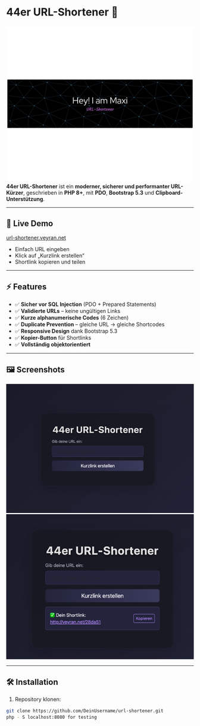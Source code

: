 

# 44er URL-Shortener 🚀
![Banner](assests/github-header-banner.png)
**44er URL-Shortener** ist ein **moderner, sicherer und performanter URL-Kürzer**, geschrieben in **PHP 8+**, mit **PDO**, **Bootstrap 5.3** und **Clipboard-Unterstützung**.

---

## 🌟 Live Demo

[url-shortener.veyran.net](https://url-shortener.veyran.net)

- Einfach URL eingeben
- Klick auf „Kurzlink erstellen“
- Shortlink kopieren und teilen

---

## ⚡ Features

- ✅ **Sicher vor SQL Injection** (PDO + Prepared Statements)
- ✅ **Validierte URLs** – keine ungültigen Links
- ✅ **Kurze alphanumerische Codes** (6 Zeichen)
- ✅ **Duplicate Prevention** – gleiche URL → gleiche Shortcodes
- ✅ **Responsive Design** dank Bootstrap 5.3
- ✅ **Kopier-Button** für Shortlinks
- ✅ **Vollständig objektorientiert**

---

## 🖼 Screenshots

![Formular](assests/img.png)  
![Shortlink](assests/img2.png)

---

## 🛠 Installation

1. Repository klonen:

```bash
git clone https://github.com/DeinUsername/url-shortener.git
php - S localhost:8080 for testing

